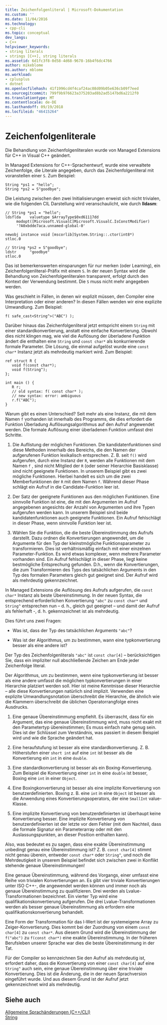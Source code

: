 ```yaml
---
title: Zeichenfolgenliteral | Microsoft-Dokumentation
ms.custom: ''
ms.date: 11/04/2016
ms.technology:
- cpp-cli
ms.topic: conceptual
dev_langs:
- C++
helpviewer_keywords:
- string literals
- strings [C++], string literals
ms.assetid: 6d1fc3f8-0d58-4d68-9678-16b4f6dc4766
author: mikeblome
ms.author: mblome
ms.workload:
- cplusplus
- dotnet
ms.openlocfilehash: 41f1996cd4f4caf24ac08d09b05e636cb09f7eed
ms.sourcegitcommit: 799f9b976623a375203ad8b2ad5147bd6a2212f0
ms.translationtype: MT
ms.contentlocale: de-DE
ms.lasthandoff: 09/19/2018
ms.locfileid: "46415264"
---
```

# <a name="string-literal"></a>Zeichenfolgenliterale

Die Behandlung von Zeichenfolgenliteralen wurde von Managed Extensions für C++ in Visual C++ geändert.

In Managed Extensions for C++-Sprachentwurf, wurde eine verwaltete Zeichenfolge, die Literale angegeben, durch das Zeichenfolgenliteral mit voranstellen einer `S`. Zum Beispiel:

```
String *ps1 = "hello";
String *ps2 = S"goodbye";
```

Die Leistung zwischen den zwei Initialisierungen erweist sich nicht trivialen, wie die folgenden CIL Darstellung wird veranschaulicht, wie durch **Ildasm**:

```
// String *ps1 = "hello";
ldsflda    valuetype $ArrayType$0xd61117dd
     modopt([Microsoft.VisualC]Microsoft.VisualC.IsConstModifier)
     '?A0xbdde7aca.unnamed-global-0'

newobj instance void [mscorlib]System.String::.ctor(int8*)
stloc.0

// String *ps2 = S"goodbye";
ldstr      "goodbye"
stloc.0
```

Das ist bemerkenswerten einsparungen für nur merken (oder Learning), ein Zeichenfolgenliteral-Präfix mit einem `S`. In der neuen Syntax wird die Behandlung von Zeichenfolgenliteralen transparent, erfolgt durch den Kontext der Verwendung bestimmt. Die `S` muss nicht mehr angegeben werden.

Was geschieht in Fällen, in denen wir explizit müssen, den Compiler eine Interpretation oder einer anderen? In diesen Fällen wenden wir eine explizite Umwandlung. Zum Beispiel:

```
f( safe_cast<String^>("ABC") );
```

Darüber hinaus das Zeichenfolgenliteral jetzt entspricht einem `String` mit einer standardkonvertierung, anstatt eine einfache Konvertierung. Obwohl dies nicht klingen mag, wie viel die Auflösung der überladene Funktion ändert die enthalten eine `String` und `const char*` als konkurrierende formale Parameter. Die Lösung, die einmal aufgelöst wurde eine `const char*` Instanz jetzt als mehrdeutig markiert wird. Zum Beispiel:

```
ref struct R {
   void f(const char*);
   void f(String^);
};

int main () {
   R r;
   // old syntax: f( const char* );
   // new syntax: error: ambiguous
   r.f("ABC"); 
}
```

Warum gibt es einen Unterschied? Seit mehr als eine Instanz, die mit dem Namen `f` vorhanden ist innerhalb des Programms, die dies erfordert die Funktion Überladung Auflösungsalgorithmus auf den Aufruf angewendet werden. Die formale Auflösung einer überladenen Funktion umfasst drei Schritte.

1. Die Auflistung der möglichen Funktionen. Die kandidatenfunktionen sind diese Methoden innerhalb des Bereichs, die den Namen der aufgerufenen Funktion lexikalisch entsprechen. Z. B. seit `f()` wird aufgerufen, durch eine Instanz der `R`, werden alle Funktionen mit dem Namen `f` , sind nicht Mitglied der `R` (oder seiner Hierarchie Basisklasse) sind nicht geeignete Funktionen. In unserem Beispiel gibt es zwei mögliche Funktionen. Hierbei handelt es sich um die zwei Memberfunktionen der `R` mit dem Namen `f`. Während dieser Phase schlägt ein Aufruf in die Candidate-Funktion leer ist.

1. Der Satz der geeignete Funktionen aus den möglichen Funktionen. Eine sinnvolle Funktion ist eine, die mit den Argumenten im Aufruf angegebenen angesichts der Anzahl von Argumenten und ihre Typen aufgerufen werden kann. In unserem Beispiel sind beide kandidatenfunktionen auch geeignete Funktionen. Ein Aufruf fehlschlägt in dieser Phase, wenn sinnvolle Funktion leer ist.

1. Wählen Sie die Funktion, die die beste Übereinstimmung des Aufrufs darstellt. Dazu ordnen die Konvertierungen angewendet, um die Argumente für den Typ der kleinstmögliche Funktionsparameter zu transformieren. Dies ist verhältnismäßig einfach mit einer einzelnen Parameter-Funktion. Es wird etwas komplexer, wenn mehrere Parameter vorhanden sind. Ein Aufruf fehlschlägt in dieser Phase, liegt keine bestmögliche Entsprechung gefunden. D.h., wenn die Konvertierungen, die zum Transformieren des Typs des tatsächlichen Arguments in den Typ des formalen Parameters gleich gut geeignet sind. Der Aufruf wird als mehrdeutig gekennzeichnet.

In Managed Extensions die Auflösung des Aufrufs aufgerufen, die `const char*` Instanz als beste Übereinstimmung. In der neuen Syntax, die entsprechend erforderlichen Konvertierung `"abc"` zu `const char*` und `String^` entsprechen nun – d. h., gleich gut geeignet – und damit der Aufruf als fehlerhaft -, d. h. gekennzeichnet ist als mehrdeutig.

Dies führt uns zwei Fragen:

- Was ist, dass der Typ des tatsächlichen Arguments `"abc"`?

- Was ist der Algorithmus, um zu bestimmen, wann eine typkonvertierung besser als eine andere ist?

Der Typ des Zeichenfolgenliterals `"abc"` ist `const char[4]` – berücksichtigen Sie, dass ein impliziter null abschließende Zeichen am Ende jeder Zeichenfolge literal.

Der Algorithmus, um zu bestimmen, wenn eine typkonvertierung ist besser als eine andere umfasst die möglichen typkonvertierungen in einer Hierarchie platziert werden soll. Hier ist meine Kenntnisse dieser Hierarchie – alle diese Konvertierungen natürlich sind implizit. Verwenden eine explizite Umwandlungsnotation überschreibt die Hierarchie, die ähnlich wie die Klammern überschreibt die üblichen Operatorrangfolge eines Ausdrucks.

1. Eine genaue Übereinstimmung empfiehlt. Es überrascht, dass für ein Argument, das eine genaue Übereinstimmung wird, muss nicht exakt mit den Parametertyp übereinstimmen; Es muss einfach nahe genug sein. Dies ist der Schlüssel zum Verständnis, was passiert in diesem Beispiel wird und wie die Sprache geändert hat.

1. Eine heraufstufung ist besser als eine standardkonvertierung. Z. B. Höherstufen einer `short int` auf eine `int` ist besser als die Konvertierung ein `int` in eine `double`.

1. Eine standardkonvertierung ist besser als ein Boxing-Konvertierung. Zum Beispiel die Konvertierung einer `int` in eine `double` ist besser, Boxing eine `int` in einer `Object`.

1. Eine Boxingkonvertierung ist besser als eine implizite Konvertierung von benutzerdefinierten. Boxing z. B. eine `int` in eine `Object` ist besser als die Anwendung eines Konvertierungsoperators, der eine `SmallInt` value-Klasse.

1. Eine implizite Konvertierung von benutzerdefinierten ist überhaupt keine Konvertierung besser. Eine implizite Konvertierung von benutzerdefinierten ist der letzte vor dem Fehler (mit dem Nachteil, dass die formale Signatur ein Parameterarray oder mit den Auslassungspunkten, an dieser Position enthalten kann).

Also, was bedeutet es zu sagen, dass eine exakte Übereinstimmung unbedingt genau eine Übereinstimmung ist? Z. B. `const char[4]` stimmt nicht genau überein, entweder `const char*` oder `String^`, und noch die Mehrdeutigkeit in unserem Beispiel befindet sich zwischen zwei in Konflikt stehende genaue Übereinstimmungen!

Eine genaue Übereinstimmung, während des Vorgangs, einer umfasst eine Reihe von trivialen Konvertierungen an. Es gibt vier triviale Konvertierungen unter ISO C++-, die angewendet werden können und immer noch als genaue Übereinstimmung zu qualifizieren. Drei werden als Lvalue-Transformationen bezeichnet. Ein vierter Typ wird eine qualifikationskonvertierung aufgerufen. Die drei Lvalue-Transformationen werden als besser genaue Übereinstimmung als erfordern eine qualifikationskonvertierung behandelt.

Eine Form der Transformation für das l-Wert ist der systemeigene Array zu Zeiger-Konvertierung. Dies kommt bei der Zuordnung von einem `const char[4]` zu `const char*`. Aus diesem Grund wird die Übereinstimmung der `f("abc")` zu `f(const char*)` eine exakte Übereinstimmung. In der früheren Berufsleben unserer Sprache war dies die beste Übereinstimmung in der Tat.

Für der Compiler so kennzeichnen Sie den Aufruf als mehrdeutig ist, erfordert daher, dass die Konvertierung von einer `const char[4]` auf eine `String^` auch sein, eine genaue Übereinstimmung über eine triviale Konvertierung. Dies ist die Änderung, die in der neuen Sprachversion eingeführt wurde. Und aus diesem Grund ist der Aufruf jetzt gekennzeichnet wird als mehrdeutig.

## <a name="see-also"></a>Siehe auch

[Allgemeine Sprachänderungen (C++/CLI)](../dotnet/general-language-changes-cpp-cli.md)<br/>
[String](../windows/string-cpp-component-extensions.md)